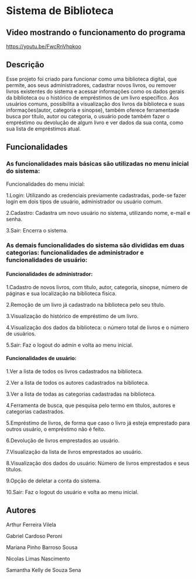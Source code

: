 # Sistema de Biblioteca

## Video mostrando o funcionamento do programa
https://youtu.be/FwcRnVhpkoo

## Descrição

Esse projeto foi criado para funcionar como uma biblioteca digital, que permite, aos seus administradores, cadastrar novos livros, ou remover livros existentes do sistema e acessar informações como os dados gerais da biblioteca ou o histórico de empréstimos de um livro específico. Aos usuários comuns, possibilita a visualização dos livros da biblioteca e suas informações(autor, categoria e sinopse), também oferece ferramentade busca por título, autor ou categoria, o usuário pode também fazer o empréstimo ou devolução de algum livro e ver dados da sua conta, como sua lista de empréstimos atual.

## Funcionalidades

### As funcionalidades mais básicas são utilizadas no menu inicial do sistema:

Funcionalidades do menu inicial:

1.Login: Utilizando as credenciais previamente cadastradas, pode-se fazer login em dois tipos de usuário, administrador ou usuário comum.

2.Cadastro: Cadastra um novo usuário no sistema, utilizando nome, e-mail e senha.

3.Sair: Encerra o sistema.

### As demais funcionalidades do sistema são divididas em duas categorias: funcionalidades de administrador e funcionalidades de usuário:

#### Funcionalidades de administrador:

1.Cadastro de novos livros, com título, autor, categoria, sinopse, número de páginas e sua localização na biblioteca física.

2.Remoção de um livro já cadastrado na biblioteca pelo seu título.

3.Visualização do histórico de empréstimo de um livro.

4.Visualização dos dados da biblioteca: o número total de livros e o número de usuários.

5.Sair: Faz o logout do admin e volta ao menu inicial.

#### Funcionalidades de usuário:

1.Ver a lista de todos os livros cadastrados na biblioteca.

2.Ver a lista de todos os autores cadastrados na biblioteca.

3.Ver a lista de todas as categorias cadastradas na biblioteca.

4.Ferramenta de busca, que pesquisa pelo termo em títulos, autores e categorias cadastrados.

5.Empréstimo de livros, de forma que caso o livro já esteja emprestado para outros usuário, o empréstimo não é feito.

6.Devolução de livros emprestados ao usuário.

7.Visualização da lista de livros emprestados ao usuário.

8.Visualização dos dados do usuário: Número de livros emprestados e seus títulos.

9.Opção de deletar a conta do sistema.

10.Sair: Faz o logout do usuário e volta ao menu inicial.

## Autores

Arthur Ferreira Vilela

Gabriel Cardoso Peroni

Mariana Pinho Barroso Sousa

Nicolas Limas Nascimento

Samantha Kelly de Souza Sena